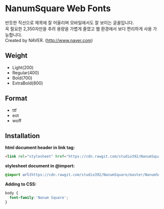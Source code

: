 # NanumSquare Web Fonts

반듯한 직선으로 제목에 잘 어울리며 모바일에서도 잘 보이는 글꼴입니다.<br />
꼭 필요한 2,350자만을 추려 용량을 가볍게 줄였고 웹 환경에서 보다 편리하게 사용 가능합니다.<br />
Created by NAVER. (http://www.naver.com)

## Weight

- Light(200)
- Regular(400)
- Bold(700)
- ExtraBold(800)

## Format

- ttf
- eot
- woff

## Installation

**html document header in link tag:**

```html
<link rel="stylesheet" href="https://cdn.rawgit.com/studio392/NanumSquare/master/NanumSquare.css" />
```

**stylesheet document in @import:**

```css
@import url(https://cdn.rawgit.com/studio392/NanumSquare/master/NanumSquare.css);
```

**Adding to CSS:**

```css
body {
  font-family:'Nanum Square';
}
```

